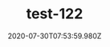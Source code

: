 ---
title: test-122
date: 2020-07-30T07:53:59.980Z
banner_subcontent: asdfsf
category: Personal stories
focus: Developing policy and practice
role: Health or wellbeing lead
organisation_size: Micro (<10 employees)
industry: Manufacturing
content: Lorem ipsum dolor sit amet, consectetur adipiscing elit, sed do eiusmod tempor incididunt ut labore et dolore magna aliqua. Ut enim ad minim veniam, quis nostrud exercitation ullamco laboris nisi ut aliquip ex ea commodo consequat. Duis aute irure dolor in reprehenderit in voluptate velit esse cillum dolore eu fugiat nulla pariatur. Excepteur sint occaecat cupidatat non proident, sunt in culpa qui officia deserunt mollit anim id est laborum.
---